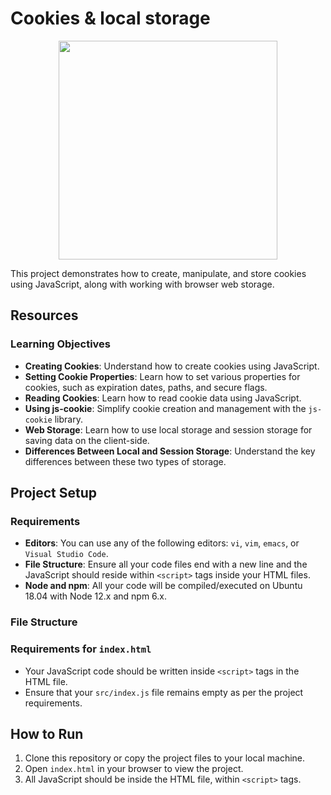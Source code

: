 #  Cookies & local storage

<div style="text-align: center;">
<img src="Cookies_local_storage/cookie-local-storage-.webp" height="350">
</div>

This project demonstrates how to create, manipulate, and store cookies using JavaScript, along with working with browser web storage.

## Resources



### Learning Objectives

- **Creating Cookies**: Understand how to create cookies using JavaScript.
- **Setting Cookie Properties**: Learn how to set various properties for cookies, such as expiration dates, paths, and secure flags.
- **Reading Cookies**: Learn how to read cookie data using JavaScript.
- **Using js-cookie**: Simplify cookie creation and management with the `js-cookie` library.
- **Web Storage**: Learn how to use local storage and session storage for saving data on the client-side.
- **Differences Between Local and Session Storage**: Understand the key differences between these two types of storage.

## Project Setup

### Requirements

- **Editors**: You can use any of the following editors: `vi`, `vim`, `emacs`, or `Visual Studio Code`.
- **File Structure**: Ensure all your code files end with a new line and the JavaScript should reside within `<script>` tags inside your HTML files.
- **Node and npm**: All your code will be compiled/executed on Ubuntu 18.04 with Node 12.x and npm 6.x.

### File Structure


### Requirements for `index.html`

- Your JavaScript code should be written inside `<script>` tags in the HTML file.
- Ensure that your `src/index.js` file remains empty as per the project requirements.

## How to Run

1. Clone this repository or copy the project files to your local machine.
2. Open `index.html` in your browser to view the project.
3. All JavaScript should be inside the HTML file, within `<script>` tags.

